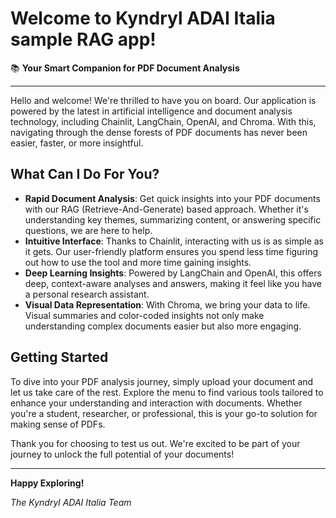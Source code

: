 # Welcome to Kyndryl ADAI Italia sample RAG app!

📚 **Your Smart Companion for PDF Document Analysis**

---

Hello and welcome! We're thrilled to have you on board. Our application is powered by the latest in artificial intelligence and document analysis technology, including Chainlit, LangChain, OpenAI, and Chroma. With this, navigating through the dense forests of PDF documents has never been easier, faster, or more insightful.

## What Can I Do For You?

- **Rapid Document Analysis**: Get quick insights into your PDF documents with our RAG (Retrieve-And-Generate) based approach. Whether it's understanding key themes, summarizing content, or answering specific questions, we are here to help.
- **Intuitive Interface**: Thanks to Chainlit, interacting with us is as simple as it gets. Our user-friendly platform ensures you spend less time figuring out how to use the tool and more time gaining insights.
- **Deep Learning Insights**: Powered by LangChain and OpenAI, this offers deep, context-aware analyses and answers, making it feel like you have a personal research assistant.
- **Visual Data Representation**: With Chroma, we bring your data to life. Visual summaries and color-coded insights not only make understanding complex documents easier but also more engaging.

## Getting Started

To dive into your PDF analysis journey, simply upload your document and let us take care of the rest. Explore the menu to find various tools tailored to enhance your understanding and interaction with documents. Whether you're a student, researcher, or professional, this is your go-to solution for making sense of PDFs.

Thank you for choosing to test us out. We're excited to be part of your journey to unlock the full potential of your documents!

---

**Happy Exploring!**

_The Kyndryl ADAI Italia Team_
